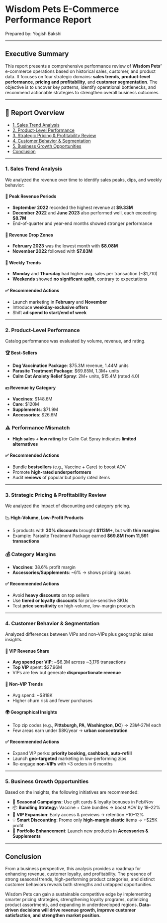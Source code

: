 # Wisdom Pets E-Commerce Performance Report
Prepared by: Yogish Bakshi

---

## Executive Summary

This report presents a comprehensive performance review of **Wisdom Pets’** e-commerce operations based on historical sales, customer, and product data. It focuses on four strategic domains: **sales trends**, **product-level performance**, **pricing and profitability**, and **customer segmentation**. The objective is to uncover key patterns, identify operational bottlenecks, and recommend actionable strategies to strengthen overall business outcomes.

---

## 📌 Report Overview

- [1. Sales Trend Analysis](#1-sales-trend-analysis)
- [2. Product-Level Performance](#2-product-level-performance)
- [3. Strategic Pricing & Profitability Review](#3-strategic-pricing--profitability-review)
- [4. Customer Behavior & Segmentation](#4-customer-behavior--segmentation)
- [5. Business Growth Opportunities](#5-business-growth-opportunities)
- [Conclusion](#conclusion)

---

### 1. Sales Trend Analysis

We analyzed the revenue over time to identify sales peaks, dips, and weekly behavior:

#### 🔺 Peak Revenue Periods
- **September 2022** recorded the highest revenue at **$9.33M**
- **December 2022** and **June 2023** also performed well, each exceeding **$8.7M**
- End-of-quarter and year-end months showed stronger performance

#### 🔻 Revenue Drop Zones
- **February 2023** was the lowest month with **$8.08M**
- **November 2022** followed with **$7.83M**

#### 📅 Weekly Trends
- **Monday** and **Thursday** had higher avg. sales per transaction (~$1,710)
- **Weekends** showed **no significant uplift**, contrary to expectations

#### ✅ Recommended Actions
- Launch marketing in **February** and **November**
- Introduce **weekday-exclusive offers**
- Shift **ad spend to start/end of week**

---

### 2. Product-Level Performance

Catalog performance was evaluated by volume, revenue, and rating.

#### 🏆 Best-Sellers
- **Dog Vaccination Package**: $75.3M revenue, 1.44M units
- **Parasite Treatment Package**: $69.85M, 1.3M+ units
- **Calm Cat Anxiety Relief Spray**: 2M+ units, $15.4M (rated 4.0)

#### 💵 Revenue by Category
- **Vaccines**: $148.6M  
- **Care**: $120M  
- **Supplements**: $71.9M  
- **Accessories**: $26.6M  

### ⚠️ Performance Mismatch
- **High sales + low rating** for Calm Cat Spray indicates **limited alternatives**

#### ✅ Recommended Actions
- Bundle **bestsellers** (e.g., Vaccine + Care) to boost AOV
- Promote **high-rated underperformers**
- Audit **reviews** of popular but poorly rated items

---

### 3. Strategic Pricing & Profitability Review

We analyzed the impact of discounting and category pricing.

#### 📉 High-Volume, Low-Profit Products
- 5 products with **30% discounts** brought **$113M+**, but with **thin margins**
- Example: Parasite Treatment Package earned **$69.8M from 11,591 transactions**

### 💰 Category Margins
- **Vaccines**: 38.6% profit margin  
- **Accessories/Supplements**: ~6% → shows pricing issues

#### ✅ Recommended Actions
- Avoid **heavy discounts** on top sellers
- Use **tiered or loyalty discounts** for price-sensitive SKUs
- Test **price sensitivity** on high-volume, low-margin products

---

### 4. Customer Behavior & Segmentation

Analyzed differences between VIPs and non-VIPs plus geographic sales insights.

#### 👑 VIP Revenue Share
- **Avg spend per VIP**: ~$6.3M across ~3,176 transactions
- **Top VIP** spent: $27.96M
- VIPs are few but generate **disproportionate revenue**

#### 🧍 Non-VIP Trends
- Avg spend: ~$818K  
- Higher churn risk and fewer purchases

#### 🌍 Geographical Insights
- Top zip codes (e.g., **Pittsburgh, PA**, **Washington, DC**) → $23M–$27M each
- Few areas earn under $8K/year → **urban concentration**

#### ✅ Recommended Actions
- Expand VIP perks: **priority booking, cashback, auto-refill**
- Launch **geo-targeted** marketing in low-performing zips
- Re-engage **non-VIPs** with <3 orders in 6 months

---

### 5. Business Growth Opportunities

Based on the insights, the following initiatives are recommended:

- 🎁 **Seasonal Campaigns**: Use gift cards & loyalty bonuses in Feb/Nov
- 📦 **Bundling Strategy**: Vaccine + Care bundles → boost AOV by 18–22%
- 👑 **VIP Expansion**: Early access & previews → retention +10–12%
- 💡 **Smart Discounting**: Promo only **high-margin elastic** items → +$25K profit
- 🧪 **Portfolio Enhancement**: Launch new products in **Accessories & Supplements**

---

## Conclusion

From a business perspective, this analysis provides a roadmap for enhancing revenue, customer loyalty, and profitability. The presence of strong seasonal trends, high-performing product categories, and distinct customer behaviors reveals both strengths and untapped opportunities.

Wisdom Pets can gain a sustainable competitive edge by implementing smarter pricing strategies, strengthening loyalty programs, optimizing product assortments, and expanding in underdeveloped regions. **Data-driven decisions will drive revenue growth, improve customer satisfaction, and strengthen market position.**
